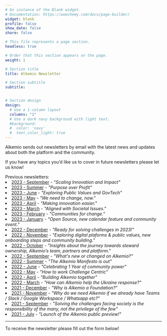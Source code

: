 ```yaml
---
# An instance of the Blank widget.
# Documentation: https://wowchemy.com/docs/page-builder/
widget: blank
profile: false
show_date: false
share: false

# This file represents a page section.
headless: true

# Order that this section appears on the page.
weight: 1

# Section title
title: Alkemio Newsletter

# Section subtitle
subtitle: 


# Section design
design:
  # Use a 1-column layout
  columns: "1"
  # Use a dark navy background with light text.
  #background:
  #  color: 'navy'
  #  text_color_light: true
---
```


Alkemio sends out newsletters by email with the latest news and updates about both the platform and the community. 

If you have any topics you’d like us to cover in future newsletters please let us know!
<p></p>
Previous newsletters:
<li><a href="http://alkem-25488729.hs-sites-eu1.com/2023-september-newsletter-the-next-phase-of-alkemios-journey" target="_blank">2023 - September</a> - <i>"Scaling Innovation and Impact"</i> </li>

<li><a href="https://alkem-25488729.hs-sites-eu1.com/alkemio/newsletter/2023/summer" target="_blank">2023 - Summer</a> - <i>"Purpose over Profit"</i> </li>

<li><a href="https://alkem-25488729.hs-sites-eu1.com/alkemio/newsletter/2023/june" target="_blank">2023 - June</a> - <i>"Exploring Public Values and GovTech"</i> </li>

<li><a href="https://alkem-25488729.hs-sites-eu1.com/alkemio/newsletter/2023/may" target="_blank">2023 - May</a> - <i>"We need to change, now."</i> </li>

<li><a href="https://alkem-25488729.hs-sites-eu1.com/alkemio/newsletter/2023/april" target="_blank">2023 - April</a> - <i>"Making innovation easier."</i> </li>

<li><a href="https://alkem-25488729.hs-sites-eu1.com/alkemio/newsletter/2023/march" target="_blank">2023 - March</a> - <i>"Aligned with Societal Issues."</i> </li>

<li><a href="https://alkem-25488729.hs-sites-eu1.com/alkemio/newsletter/2023/february" target="_blank">2023 - February</a> - <i>"Communities for change."</i> </li>

<li><a href="http://alkem-25488729.hs-sites-eu1.com/alkemio/newsletter/2023/january" target="_blank">2023 - January</a> - <i>"Open Source, new calendar feature and community event."</i> </li>

<li><a href="http://alkem-25488729.hs-sites-eu1.com/alkemio-newsletter-2022-december" target="_blank">2022 - December</a> - <i>"Ready for solving challenges in 2023!"</i> </li>

<li><a href="https://alkem-25488729.hs-sites-eu1.com/alkemio/newsletter/2022/november" target="_blank">2022 - November</a> - <i>"Exploring digital plaforms & public values, new onboarding steps and community building."</i> </li>

<li><a href="http://alkem-25488729.hs-sites-eu1.com/newsletter/2022/october" target="_blank">2022 - October</a> - <i>"Insights about the journey towards steward ownership, Alkemio’s team, partners and platform."</i> </li>

<li><a href="https://alkem-25488729.hs-sites-eu1.com/sharing-knowledge-is-caring.-alkemio-makes-it-easy-to-lead-with-challenges-and-questions.-not-solutions-and-answers" target="_blank">2022 - September</a> - <i>"What's new or changed on Alkemio?"</i> </li>

<li><a href="http://alkem-25488729.hs-sites-eu1.com/2022-alkemio-summer-newsletter" target="_blank">2022 - Summer</a> - <i>"The Alkemio Manifesto is out"</i> </li>

<li><a href="http://alkem-25488729.hs-sites-eu1.com/alkemio-june-newsletter" target="_blank">2022 - June</a> - <i>"Celebrating 1 Year of community power"</i> </li>

<li><a href="http://alkem-25488729.hs-sites-eu1.com/alkemio-may-newsletter" target="_blank">2022 - May</a> - <i>"How to work Challenge Centric"</i> </li>

<li><a href="http://alkem-25488729.hs-sites-eu1.com/newsletter/2022/april" target="_blank">2022 - April</a> - <i>"Building Alkemio together"</i> </li>

<li><a href="http://alkem-25488729.hs-sites-eu1.com/newsletter/2022/march" target="_blank">2022 - March</a> - <i>"How can Alkemio help the Ukraine response?"</i> </li>

<li><a href="http://alkem-25488729.hs-sites-eu1.com/newsletter/2021/december" target="_blank">2021 - December</a> - <i>"Why is Alkemio a Foundation?"</i> </li>

<li><a href="http://alkem-25488729.hs-sites-eu1.com/newsletter/2021/november" target="_blank">2021 - November</a> - <i>"Why do we need Alkemio if we already have Teams / Slack / Google Workspace / Whatsapp etc?"</i> </li>

<li><a href="http://alkem-25488729.hs-sites-eu1.com/newsletter/2021/september" target="_blank">2021 - September</a> - <i>"Solving the challenges facing society is the responsibility of the many, not the privilege of the few"</i> </li>

<li><a href="http://alkem-25488729.hs-sites-eu1.com/newsletter/2021/july" target="_blank">2021 - July</a> - <i>"Launch of the Alkemio public preview!"</i> </li>
<p>
<p>
<hr>
To receive the newsletter please fill out the form below!
<p></p>
<script charset="utf-8" type="text/javascript" src="//js-eu1.hsforms.net/forms/v2.js"></script>
<script>
  hbspt.forms.create({
	region: "eu1",
	portalId: "25488729",
	formId: "42985962-b92a-42bc-9af2-c836f68dfad1"
});
</script>

<p>


